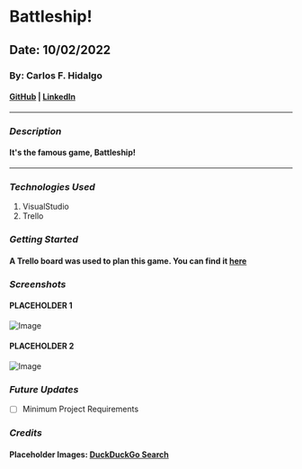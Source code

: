 # Battleship!

## Date: 10/02/2022

### By: Carlos F. Hidalgo

#### [GitHub](https://github.com/pancholo35) | [LinkedIn](https://www.linkedin.com/in/carlos-hidalgo-a2a320211/)

---

### **_Description_**

#### It's the famous game, Battleship!

---

### **_Technologies Used_**

1. VisualStudio
2. Trello

### **_Getting Started_**

#### A Trello board was used to plan this game. You can find it [here](https://trello.com/b/M18DDLbH/battleship)

### **_Screenshots_**

#### PLACEHOLDER 1

![Image](https://external-content.duckduckgo.com/iu/?u=http%3A%2F%2Fwww.netpricedirect.co.uk%2Fprod_image%2F47487.jpg&f=1&nofb=1&ipt=63391891a5bfa0911916a49359e4aa58edeb1e58fe16d984a2757bc0d7406805&ipo=images)

#### PLACEHOLDER 2

![Image](https://external-content.duckduckgo.com/iu/?u=https%3A%2F%2Flh6.googleusercontent.com%2Fproxy%2FzVunevp0nstVxc9aUUQ5m3lpwIVLyyEHeQa5Ob659SH-qyi92KkoZy5M9KPLMMJz4B6cGe8MPoqDsulIqP5_ZFmTj_1pEUeXTLYdP4LSLYuh3Kb7wjJ_YiQ1DNT8ILBXKPC3cSTMblbDnvoCbPkUePNL%3Dw1200-h630-p-k-no-nu&f=1&nofb=1&ipt=45f72d279d5748d03075848d2f5ee77ba2196f80497b4e3ec0a5b38b0cbb5c99&ipo=images)

### **_Future Updates_**

- [ ] Minimum Project Requirements

### **_Credits_**

#### Placeholder Images: [DuckDuckGo Search](https://duckduckgo.com/?t=ha&va=j)
